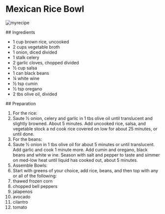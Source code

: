 
# Mexican Rice Bowl

![myrecipe](http://www.foodista.com/sites/default/files/styles/recype/public/rice_bowl_1380x924-686x1024.jpg)

## Ingredients

- 1 cup brown rice, uncooked
- 2 cups vegetable broth
- 1 onion, diced divided
- 1 stalk celery
- 2 garlic cloves, chopped divided
- ½ cup salsa
- 1 can black beans
- ¼ white wine
- ½ tsp cumin
- ½ tsp oregano
- 2 tbs olive oil, divided

## Preparation

1. For the rice:
2. Saute ½ onion, celery and garlic in 1 tbs olive oil until translucent and slightly browned. About 5 minutes. Add uncooked rice, salsa, and vegetable stock a nd cook rice covered on low for about 25 minutes, or until done.
3. For the beans:
4. Saute ½ onion in 1 tbs olive oil for about 5 minutes or until translucent. Add garlic and cook 1 minute more. Add cumin and oregano, black beans and white w ine. Season with salt and pepper to taste and simmer on med-low heat until liquid has cooked out, about 5 minutes.
5. Assemble Bowls:
6. Start with greens of your choice, add rice, beans, and then top with any or all of the following:
7. thawed frozen corn
8. chopped bell peppers
9. jalapenos
10. avocado
11. cilantro
12. tomato
